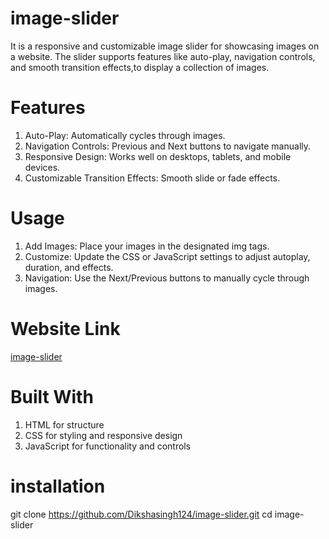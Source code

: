 # image-slider
It is a responsive and customizable image slider for showcasing images on a website. 
The slider supports features like auto-play, navigation controls, and smooth
transition effects,to display a collection of images.
# Features
1. Auto-Play: Automatically cycles through images.
2. Navigation Controls: Previous and Next buttons to navigate manually.
3. Responsive Design: Works well on desktops, tablets, and mobile devices.
4. Customizable Transition Effects: Smooth slide or fade effects.
# Usage
1. Add Images: Place your images in the designated img tags.
2. Customize: Update the CSS or JavaScript settings to adjust autoplay, duration, and effects.
3. Navigation: Use the Next/Previous buttons to manually cycle through images.
# Website Link
[image-slider](https://image-slider-eta-gold.vercel.app/)
# Built With
1. HTML for structure
2. CSS for styling and responsive design
3. JavaScript for functionality and controls
# installation
git clone https://github.com/Dikshasingh124/image-slider.git
cd image-slider

